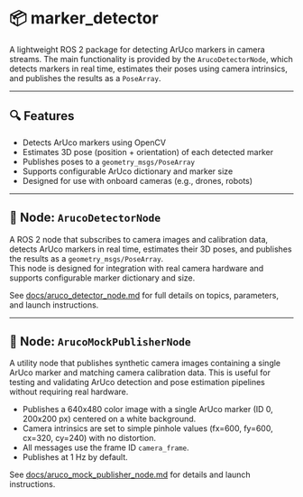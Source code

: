 # 📦 marker_detector

A lightweight ROS 2 package for detecting ArUco markers in camera streams. The main functionality is provided by the `ArucoDetectorNode`, which detects markers in real time, estimates their poses using camera intrinsics, and publishes the results as a `PoseArray`.

---

## 🔍 Features

- Detects ArUco markers using OpenCV
- Estimates 3D pose (position + orientation) of each detected marker
- Publishes poses to a `geometry_msgs/PoseArray`
- Supports configurable ArUco dictionary and marker size
- Designed for use with onboard cameras (e.g., drones, robots)

---

## 🧱 Node: `ArucoDetectorNode`

A ROS 2 node that subscribes to camera images and calibration data, detects ArUco markers in real time, estimates their 3D poses, and publishes the results as a `geometry_msgs/PoseArray`.  
This node is designed for integration with real camera hardware and supports configurable marker dictionary and size.

See [docs/aruco_detector_node.md](docs/aruco_detector_node.md) for full details on topics, parameters, and launch instructions.

---

## 🧪 Node: `ArucoMockPublisherNode`

A utility node that publishes synthetic camera images containing a single ArUco marker and matching camera calibration data. This is useful for testing and validating ArUco detection and pose estimation pipelines without requiring real hardware.

- Publishes a 640x480 color image with a single ArUco marker (ID 0, 200x200 px) centered on a white background.
- Camera intrinsics are set to simple pinhole values (fx=600, fy=600, cx=320, cy=240) with no distortion.
- All messages use the frame ID `camera_frame`.
- Publishes at 1 Hz by default.

See [docs/aruco_mock_publisher_node.md](docs/aruco_mock_publisher_node.md) for details and launch instructions.
